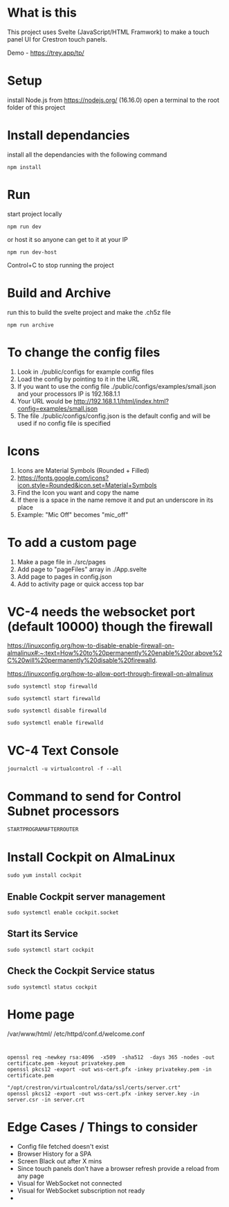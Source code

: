 # What is this

This project uses Svelte (JavaScript/HTML Framwork) to make a touch panel UI for Crestron touch panels.

Demo - https://trey.app/tp/


# Setup

install Node.js from https://nodejs.org/ (16.16.0)
open a terminal to the root folder of this project


# Install dependancies

install all the dependancies with the following command

```
npm install
```


# Run

start project locally

```
npm run dev
```

or host it so anyone can get to it at your IP

```
npm run dev-host
```

Control+C to stop running the project


# Build and Archive

run this to build the svelte project and make the .ch5z file

```
npm run archive
```


# To change the config files
1. Look in ./public/configs for example config files
2. Load the config by pointing to it in the URL
3. If you want to use the config file ./public/configs/examples/small.json and your processors IP is 192.168.1.1
4. Your URL would be http://192.168.1.1/html/index.html?config=examples/small.json
5. The file ./public/configs/config.json is the default config and will be used if no config file is specified 


# Icons
1. Icons are Material Symbols (Rounded + Filled)
2. https://fonts.google.com/icons?icon.style=Rounded&icon.set=Material+Symbols
3. Find the Icon you want and copy the name
4. If there is a space in the name remove it and put an underscore in its place
5. Example: "Mic Off" becomes "mic_off"


# To add a custom page

1. Make a page file in ./src/pages
2. Add page to "pageFiles" array in ./App.svelte 
3. Add page to pages in config.json
4. Add to activity page or quick access top bar


# VC-4 needs the websocket port (default 10000) though the firewall

https://linuxconfig.org/how-to-disable-enable-firewall-on-almalinux#:~:text=How%20to%20permanently%20enable%20or,above%2C%20will%20permanently%20disable%20firewalld.

https://linuxconfig.org/how-to-allow-port-through-firewall-on-almalinux

```
sudo systemctl stop firewalld
```
```
sudo systemctl start firewalld
```
```
sudo systemctl disable firewalld
```
```
sudo systemctl enable firewalld
```

# VC-4 Text Console
```
journalctl -u virtualcontrol -f --all
```

# Command to send for Control Subnet processors
```
STARTPROGRAMAFTERROUTER
```

# Install Cockpit on AlmaLinux
```
sudo yum install cockpit
``` 

## Enable Cockpit server management
```
sudo systemctl enable cockpit.socket
```

## Start its Service
```
sudo systemctl start cockpit
```

## Check the Cockpit Service status
```
sudo systemctl status cockpit
```

# Home page

/var/www/html/
/etc/httpd/conf.d/welcome.conf



# 

```
openssl req -newkey rsa:4096  -x509  -sha512  -days 365 -nodes -out certificate.pem -keyout privatekey.pem
openssl pkcs12 -export -out wss-cert.pfx -inkey privatekey.pem -in certificate.pem

```

```
"/opt/crestron/virtualcontrol/data/ssl/certs/server.crt"
openssl pkcs12 -export -out wss-cert.pfx -inkey server.key -in server.csr -in server.crt

```

# Edge Cases / Things to consider

- Config file fetched doesn't exist
- Browser History for a SPA
- Screen Black out after X mins
- Since touch panels don't have a browser refresh provide a reload from any page
- Visual for WebSocket not connected
- Visual for WebSocket subscription not ready
- 

